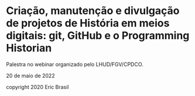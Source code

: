 # Criação, manutenção e divulgação de projetos de História em meios digitais: git, GitHub e o Programming Historian

Palestra no webinar organizado pelo LHUD/FGV/CPDCO.

20 de maio de 2022

copyright 2020 Eric Brasil
